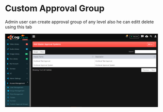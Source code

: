 # Custom Approval Group

Admin user can create approval group of any level also he can editt delete using this tab

![](../../.gitbook/assets/image%20%28216%29.png)


